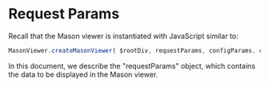 # Request Params

Recall that the Mason viewer is instantiated with JavaScript similar to:

```JavaScript
MasonViewer.createMasonViewer( $rootDiv, requestParams, configParams, callbackFunctionsObj );
```
In this document, we describe the "requestParams" object, which contains the data to be displayed in the Mason viewer.
